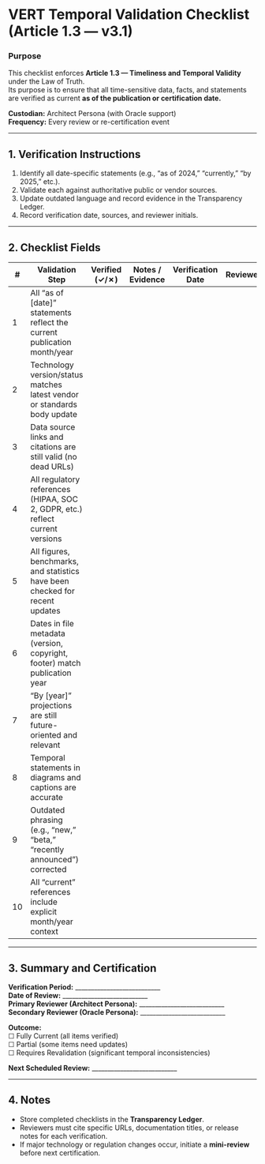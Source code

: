 # VERT Temporal Validation Checklist (Article 1.3 — v3.1)

### Purpose
This checklist enforces **Article 1.3 — Timeliness and Temporal Validity** under the Law of Truth.  
Its purpose is to ensure that all time-sensitive data, facts, and statements are verified as current **as of the publication or certification date.**

**Custodian:** Architect Persona (with Oracle support)  
**Frequency:** Every review or re-certification event

---

## 1. Verification Instructions

1. Identify all date-specific statements (e.g., “as of 2024,” “currently,” “by 2025,” etc.).  
2. Validate each against authoritative public or vendor sources.  
3. Update outdated language and record evidence in the Transparency Ledger.  
4. Record verification date, sources, and reviewer initials.  

---

## 2. Checklist Fields

| # | Validation Step | Verified (✓/✗) | Notes / Evidence | Verification Date | Reviewer |
|---|------------------|----------------|------------------|------------------|-----------|
| 1 | All “as of [date]” statements reflect the current publication month/year | | | | |
| 2 | Technology version/status matches latest vendor or standards body update | | | | |
| 3 | Data source links and citations are still valid (no dead URLs) | | | | |
| 4 | All regulatory references (HIPAA, SOC 2, GDPR, etc.) reflect current versions | | | | |
| 5 | All figures, benchmarks, and statistics have been checked for recent updates | | | | |
| 6 | Dates in file metadata (version, copyright, footer) match publication year | | | | |
| 7 | “By [year]” projections are still future-oriented and relevant | | | | |
| 8 | Temporal statements in diagrams and captions are accurate | | | | |
| 9 | Outdated phrasing (e.g., “new,” “beta,” “recently announced”) corrected | | | | |
| 10 | All “current” references include explicit month/year context | | | | |

---

## 3. Summary and Certification

**Verification Period:** ___________________________  
**Date of Review:** ___________________________  
**Primary Reviewer (Architect Persona):** ___________________________  
**Secondary Reviewer (Oracle Persona):** ___________________________  

**Outcome:**  
☐ Fully Current (all items verified)  
☐ Partial (some items need updates)  
☐ Requires Revalidation (significant temporal inconsistencies)

**Next Scheduled Review:** ___________________________  

---

## 4. Notes

- Store completed checklists in the **Transparency Ledger**.  
- Reviewers must cite specific URLs, documentation titles, or release notes for each verification.  
- If major technology or regulation changes occur, initiate a **mini-review** before next certification.
